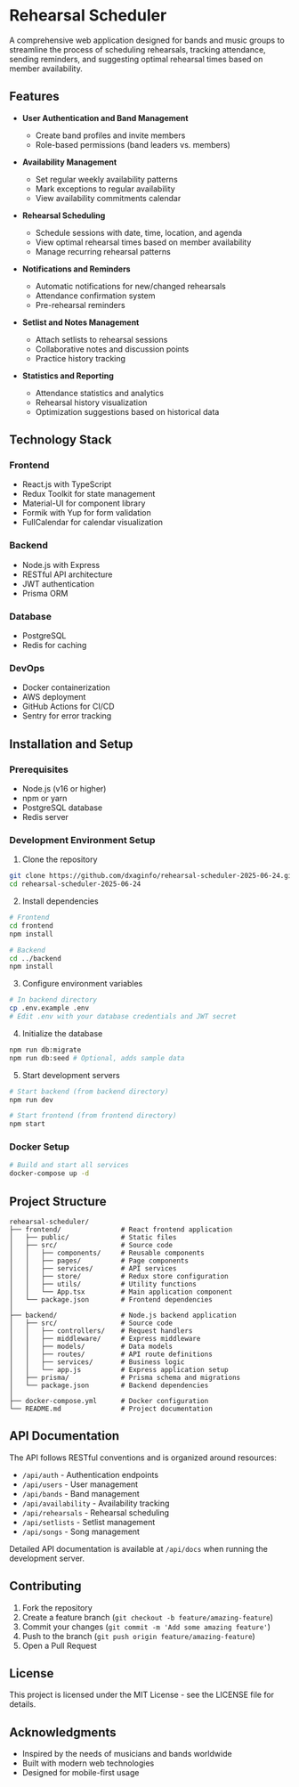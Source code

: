 # Rehearsal Scheduler

A comprehensive web application designed for bands and music groups to streamline the process of scheduling rehearsals, tracking attendance, sending reminders, and suggesting optimal rehearsal times based on member availability.

## Features

- **User Authentication and Band Management**
  - Create band profiles and invite members
  - Role-based permissions (band leaders vs. members)

- **Availability Management**
  - Set regular weekly availability patterns
  - Mark exceptions to regular availability
  - View availability commitments calendar

- **Rehearsal Scheduling**
  - Schedule sessions with date, time, location, and agenda
  - View optimal rehearsal times based on member availability
  - Manage recurring rehearsal patterns

- **Notifications and Reminders**
  - Automatic notifications for new/changed rehearsals
  - Attendance confirmation system
  - Pre-rehearsal reminders

- **Setlist and Notes Management**
  - Attach setlists to rehearsal sessions
  - Collaborative notes and discussion points
  - Practice history tracking

- **Statistics and Reporting**
  - Attendance statistics and analytics
  - Rehearsal history visualization
  - Optimization suggestions based on historical data

## Technology Stack

### Frontend
- React.js with TypeScript
- Redux Toolkit for state management
- Material-UI for component library
- Formik with Yup for form validation
- FullCalendar for calendar visualization

### Backend
- Node.js with Express
- RESTful API architecture
- JWT authentication
- Prisma ORM

### Database
- PostgreSQL
- Redis for caching

### DevOps
- Docker containerization
- AWS deployment
- GitHub Actions for CI/CD
- Sentry for error tracking

## Installation and Setup

### Prerequisites
- Node.js (v16 or higher)
- npm or yarn
- PostgreSQL database
- Redis server

### Development Environment Setup

1. Clone the repository
```bash
git clone https://github.com/dxaginfo/rehearsal-scheduler-2025-06-24.git
cd rehearsal-scheduler-2025-06-24
```

2. Install dependencies
```bash
# Frontend
cd frontend
npm install

# Backend
cd ../backend
npm install
```

3. Configure environment variables
```bash
# In backend directory
cp .env.example .env
# Edit .env with your database credentials and JWT secret
```

4. Initialize the database
```bash
npm run db:migrate
npm run db:seed # Optional, adds sample data
```

5. Start development servers
```bash
# Start backend (from backend directory)
npm run dev

# Start frontend (from frontend directory)
npm start
```

### Docker Setup

```bash
# Build and start all services
docker-compose up -d
```

## Project Structure

```
rehearsal-scheduler/
├── frontend/               # React frontend application
│   ├── public/             # Static files
│   ├── src/                # Source code
│   │   ├── components/     # Reusable components
│   │   ├── pages/          # Page components
│   │   ├── services/       # API services
│   │   ├── store/          # Redux store configuration
│   │   ├── utils/          # Utility functions
│   │   └── App.tsx         # Main application component
│   └── package.json        # Frontend dependencies
│
├── backend/                # Node.js backend application
│   ├── src/                # Source code
│   │   ├── controllers/    # Request handlers
│   │   ├── middleware/     # Express middleware
│   │   ├── models/         # Data models
│   │   ├── routes/         # API route definitions
│   │   ├── services/       # Business logic
│   │   └── app.js          # Express application setup
│   ├── prisma/             # Prisma schema and migrations
│   └── package.json        # Backend dependencies
│
├── docker-compose.yml      # Docker configuration
└── README.md               # Project documentation
```

## API Documentation

The API follows RESTful conventions and is organized around resources:

- `/api/auth` - Authentication endpoints
- `/api/users` - User management
- `/api/bands` - Band management
- `/api/availability` - Availability tracking
- `/api/rehearsals` - Rehearsal scheduling
- `/api/setlists` - Setlist management
- `/api/songs` - Song management

Detailed API documentation is available at `/api/docs` when running the development server.

## Contributing

1. Fork the repository
2. Create a feature branch (`git checkout -b feature/amazing-feature`)
3. Commit your changes (`git commit -m 'Add some amazing feature'`)
4. Push to the branch (`git push origin feature/amazing-feature`)
5. Open a Pull Request

## License

This project is licensed under the MIT License - see the LICENSE file for details.

## Acknowledgments

- Inspired by the needs of musicians and bands worldwide
- Built with modern web technologies
- Designed for mobile-first usage